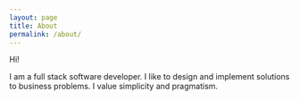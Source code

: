 ```yaml
---
layout: page
title: About
permalink: /about/
---
```


Hi!

I am a full stack software developer. I like to design and implement solutions to business problems. I value simplicity and pragmatism.